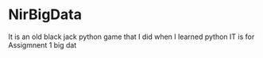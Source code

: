 # NirBigData
It is an old black jack python game that I did when I learned python 
IT is for Assigmnent 1 big dat 

